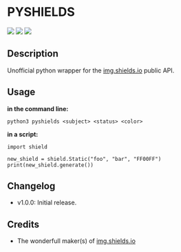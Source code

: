 # PYSHIELDS

![](http://img.shields.io/badge/py-shields-lightgrey.svg?) ![](http://img.shields.io/badge/python3-supported-green.svg?) ![](http://img.shields.io/badge/python2-supported-green.svg?)

## Description

Unofficial python wrapper for the [img.shields.io](https:/img.shields.io) public API.

## Usage

**in the command line:**

	python3 pyshields <subject> <status> <color> 

**in a script:**

	import shield
    
    new_shield = shield.Static("foo", "bar", "FF00FF")
    print(new_shield.generate())

## Changelog

- v1.0.0: Initial release.

## Credits

- The wonderfull maker(s) of [img.shields.io](https:/img.shields.io)